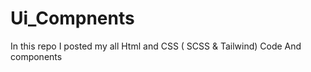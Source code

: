
# Ui_Compnents

In this repo I posted my all Html and CSS ( SCSS &amp; Tailwind) Code 
And components 

























